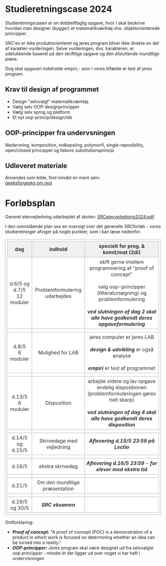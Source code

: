 # Studieretningscase 2024

Studieretningscasen er en dobbeltfaglig opgave, hvor I skal beskrive hvordan man designer (bygger) et matematikværktøj vha. objektorienterede principper.  

SRC'en er ikke produktorienteret og jeres program bliver ikke direkte en del af karakter-vurderingen.
Selve vurderingen, dvs. karakteren, er udelukkende baseret på den skriftlige opgave og den afsluttende mundtlige prøve.  

Dog skal opgaven indeholde empiri,- som i vores tilfælde er test af jeres program.      


## Krav til design af programmet

- Design "selvvalgt" matematikværktøj.     
- Vælg selv OOP-designprincipper
- Vælg selv sprog og platform 
- Et nyt oop-princip/design/ide

## OOP-principper fra undervsningen
Nedarvning, komposition, indkapsling, polymorfi, single-reposibility, open/closed princippet og liskovs subsitutionsprincip

## Udleveret materiale

Anvendes som kilde, find mindst en mere selv:   
[geeksforgeeks om oop](https://www.geeksforgeeks.org/best-practices-of-object-oriented-programming-oop/)

# Forløbsplan

Generel elevvejledning udarbejdet af skolen:
[SRCelevvejledning2024.pdf](SRCelevvejledning2024.pdf)

I den ovenstående plan ses en oversigt over det generelle SRCforløb - vores studieretninger afviger på nogle punkter, som i kan læse nedenfor:

<html>
<head>
	<style>
		table {
			border:1px solid #b3adad;
			border-collapse:collapse;
			padding:5px;
		}
		table th {
			border:1px solid #b3adad;
			padding:5px;
			background: #f0f0f0;
			color: #313030;
		}
		table td {
			border:1px solid #b3adad;
			text-align:center;
			padding:5px;
			background: #ffffff;
			color: #313030;
		}
	</style>
</head>
</html>

| dag                            | indhold                                | specielt for prog. & komit/mat (2di)                                          |
|--------------------------------|----------------------------------------|-------------------------------------------------------------------------------|
| d.6/5 og d.7/5 <br> 12 moduler | Problemformulering udarbejdes          | skift gerne imellem programmering af "proof of concept" <br><br> valg oop-principper (litteratursøgning) og  problemformulering <br><br> ***ved slutningen af dag 2 skal alle have godkendt deres opgaveformulering*** |
|                                |                                        |                                                                               |
| d.8/5 <br> 6 moduler           | Mulighed for LAB                       | jeres computer er jeres LAB <br><br> ***design & udvikling*** er også analyse <br><br> ***empiri*** er test af programmet |
|                                |                                        |                                                                               |
| d.13/5 <br> 6 moduler          | Disposition                            | arbejde videre og lav opgave endelig dispositionen (problemformuleringen gøres helt skarp) <br><br> ***ved slutningen af dag 4 skal alle have godkendt deres disposition*** |
|                                |                                        |                                                                               |
| d.14/5 og d.15/5               | Skrivedage med vejledning              | ***Aflevering d.15/5 23:59 på Lectio***                                       |
|                                |                                        |                                                                               |
| d.16/5                         | ekstra skrivedag                       |***Aflevering d.16/5 23:59 - for elever med ekstra tid***                      |
|                                |                                        |                                                                               |
| d.21/5                         | Om den mundtlige præsentation          |                                                                               |
|                                |                                        |                                                                               |
| d.29/5 og 30/5                 | ***SRC eksamen***                      |                                                                               | 

Ordforklaring:
- ***Proof of concept:*** "A proof of concept (POC) is a demonstration of a product in which work is focused on determining whether an idea can be turned into a reality."
- ***OOP-principper:*** Jeres program skal være designet ud fra selvvalgte oop principper - mindst ét der ligger ud over noget vi har haft i undervisningen 

